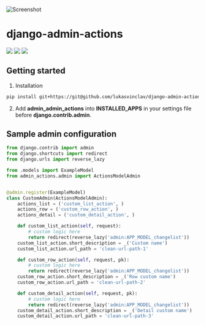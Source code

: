 ![Screenshot](https://github.com/lukasvinclav/django-admin-actions/raw/master/screenshot.png)

# django-admin-actions

![](https://img.shields.io/badge/Version-0.1.0-orange.svg?style=flat-square)
![](https://img.shields.io/badge/Django-2.0+-green.svg?style=flat-square)
![](https://img.shields.io/badge/License-MIT-blue.svg?style=flat-square)

## Getting started

1. Installation

```bash
pip install git+https://git@github.com/lukasvinclav/django-admin-actions.git
```

2. Add **admin_admin_actions** into **INSTALLED_APPS** in your settings file before **django.contrib.admin**.

## Sample admin configuration

```python
from django.contrib import admin
from django.shortcuts import redirect
from django.urls import reverse_lazy

from .models import ExampleModel
from admin_actions.admin import ActionsModelAdmin


@admin.register(ExampleModel)
class CustomAdmin(ActionsModelAdmin):
    actions_list = ('custom_list_action', )
    actions_row = ('custom_row_action', )
    actions_detail = ('custom_detail_action', )

    def custom_list_action(self, request):
        # custom logic here
        return redirect(reverse_lazy('admin:APP_MODEL_changelist'))
    custom_list_action.short_description = _('Custom name')
    custom_list_action.url_path = 'clean-url-path-1'

    def custom_row_action(self, request, pk):
        # custom logic here
        return redirect(reverse_lazy('admin:APP_MODEL_changelist'))
    custom_row_action.short_description = _('Row custom name')
    custom_row_action.url_path = 'clean-url-path-2'

    def custom_detail_action(self, request, pk):
        # custom logic here
        return redirect(reverse_lazy('admin:APP_MODEL_changelist'))
    custom_detail_action.short_description = _('Detail custom name')
    custom_detail_action.url_path = 'clean-url-path-3'
```